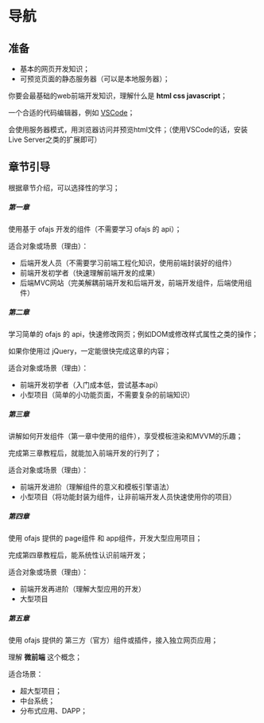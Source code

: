 # 导航

## 准备

* 基本的网页开发知识；
* 可预览页面的静态服务器（可以是本地服务器）；

你要会最基础的web前端开发知识，理解什么是 **html css javascript**；

一个合适的代码编辑器，例如 [VSCode](https://code.visualstudio.com/)；

会使用服务器模式，用浏览器访问并预览html文件；（使用VSCode的话，安装Live Server之类的扩展即可）

## 章节引导

根据章节介绍，可以选择性的学习；

##### 第一章

使用基于 ofajs 开发的组件（不需要学习 ofajs 的 api）；

适合对象或场景（理由）：
* 后端开发人员（不需要学习前端工程化知识，使用前端封装好的组件）
* 前端开发初学者（快速理解前端开发的成果）
* 后端MVC网站（完美解耦前端开发和后端开发，前端开发组件，后端使用组件）

##### 第二章

学习简单的 ofajs 的 api，快速修改网页；例如DOM或修改样式属性之类的操作；

如果你使用过 jQuery，一定能很快完成这章的内容；

适合对象或场景（理由）：
* 前端开发初学者（入门成本低，尝试基本api）
* 小型项目（简单的小功能页面，不需要复杂的前端知识）

##### 第三章

讲解如何开发组件（第一章中使用的组件），享受模板渲染和MVVM的乐趣；

完成第三章教程后，就能加入前端开发的行列了；

适合对象或场景（理由）：
* 前端开发进阶（理解组件的意义和模板引擎语法）
* 小型项目（将功能封装为组件，让非前端开发人员快速使用你的项目）

##### 第四章

使用 ofajs 提供的 page组件 和 app组件，开发大型应用项目；

完成第四章教程后，能系统性认识前端开发；

适合对象或场景（理由）：
* 前端开发再进阶（理解大型应用的开发）
* 大型项目

##### 第五章

使用 ofajs 提供的 第三方（官方）组件或插件，接入独立网页应用；

理解 **微前端** 这个概念；

适合场景：
* 超大型项目；
* 中台系统；
* 分布式应用、DAPP；